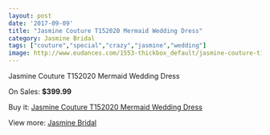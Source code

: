 ```yaml
---
layout: post
date: '2017-09-09'
title: "Jasmine Couture T152020 Mermaid Wedding Dress"
category: Jasmine Bridal
tags: ["couture","special","crazy","jasmine","wedding"]
image: http://www.eudances.com/1553-thickbox_default/jasmine-couture-t152020-mermaid-wedding-dress.jpg
---
```

Jasmine Couture T152020 Mermaid Wedding Dress

On Sales: **$399.99**
<a href="https://www.eudances.com/en/jasmine-bridal/545-jasmine-couture-t152020-mermaid-wedding-dress.html"><amp-img layout="responsive" width="600" height="600" src="//www.eudances.com/1553-thickbox_default/jasmine-couture-t152020-mermaid-wedding-dress.jpg" alt="Jasmine Couture T152020 Mermaid Wedding Dress 0" /></a>
<a href="https://www.eudances.com/en/jasmine-bridal/545-jasmine-couture-t152020-mermaid-wedding-dress.html"><amp-img layout="responsive" width="600" height="600" src="//www.eudances.com/1554-thickbox_default/jasmine-couture-t152020-mermaid-wedding-dress.jpg" alt="Jasmine Couture T152020 Mermaid Wedding Dress 1" /></a>

Buy it: [Jasmine Couture T152020 Mermaid Wedding Dress](https://www.eudances.com/en/jasmine-bridal/545-jasmine-couture-t152020-mermaid-wedding-dress.html "Jasmine Couture T152020 Mermaid Wedding Dress")

View more: [Jasmine Bridal](https://www.eudances.com/en/6-jasmine-bridal "Jasmine Bridal")